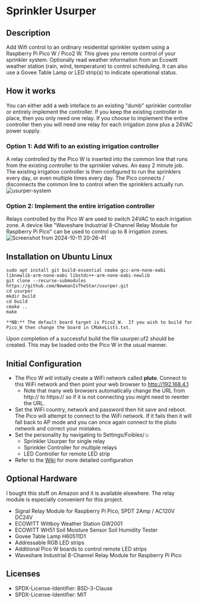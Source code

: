 # Sprinkler Usurper

## Description
Add Wifi control to an ordinary residential sprinkler system using a Raspberry Pi Pico W / Pico2 W. This gives you remote control of your sprinkler system.  Optionally read weather information from an Ecowitt weather station (rain, wind, temperature) to control scheduling.  It can also use a Govee Table Lamp or LED strip(s) to indicate operational status.  

## How it works
You can either add a web inteface to an existing "dumb" sprinkler controller or entirely implement the controller. If you keep the existing controller in place, then you only need one relay.  If you choose to implement the entire controller then you will need one relay for each irrigation zone plus a 24VAC power supply.

### Option 1: Add Wifi to an existing irrigation controller
A relay controlled by the Pico W is inserted into the common line that runs from the existing controller to the sprinkler valves.  An easy 2 minute job.  The existing irrigation controller is then configured to run the sprinklers every day, or even multiple times every day.   The Pico connects / disconnects the common line to control when the sprinklers actually run.
![usurper-system](https://github.com/user-attachments/assets/6ff725fb-f210-417a-a9da-73a56ac723e8)

### Option 2: Implement the entire irrigation controller
Relays controlled by the Pico W are used to switch 24VAC to each irrigation zone. A device like "Waveshare Industrial 8-Channel Relay Module for Raspberry Pi Pico" can be used to control up to 8 irrigation zones.
![Screenshot from 2024-10-11 20-26-41](https://github.com/user-attachments/assets/6641408e-83aa-46b1-a006-ec8aa4d0b83c)

## Installation on Ubuntu Linux
```
sudo apt install git build-essential cmake gcc-arm-none-eabi libnewlib-arm-none-eabi libstdc++-arm-none-eabi-newlib
git clone --recurse-submodules https://github.com/NewmanIsTheStar/usurper.git 
cd usurper
mkdir build
cd build
cmake ..
make

**NB:** The default board target is Pico2_W.  If you wish to build for Pico_W then change the board in CMakeLists.txt.
```
Upon completion of a successful build the file usurper.uf2 should be created.  This may be loaded onto the Pico W in the usual manner.

## Initial Configuration
- The Pico W will initially create a WiFi network called **pluto**.  Connect to this WiFi network and then point your web browser to http://192.168.4.1
  - Note that many web browsers automatically change the URL from http:// to https:// so if it is not connecting you might need to reenter the URL.
- Set the WiFi country, network and password then hit save and reboot.  The Pico will attempt to connect to the WiFi network.  If it fails then it will fall back to AP mode and you can once again connect to the pluto network and correct your mistakes.  
- Set the personality by navigating to Settings/Foibles/☺
  - Sprinkler Usurper for single relay
  - Sprinkler Controller for multiple relays
  - LED Controller for remote LED strip
- Refer to the [Wiki](https://github.com/NewmanIsTheStar/usurper/wiki) for more detailed configuration

## Optional Hardware
I bought this stuff on Amazon and it is available elsewhere.  The relay module is especially convenient for this project. 
- Signal Relay Module for Raspberry Pi Pico, SPDT 2Amp / AC120V DC24V
- ECOWITT Wittboy Weather Station GW2001
- ECOWITT WH51 Soil Moisture Sensor Soil Humidity Tester
- Govee Table Lamp H60511D1
- Addressable RGB LED strips
- Additional Pico W boards to control remote LED strips
- Waveshare Industrial 8-Channel Relay Module for Raspberry Pi Pico

## Licenses
- SPDX-License-Identifier: BSD-3-Clause
- SPDX-License-Identifier: MIT 
